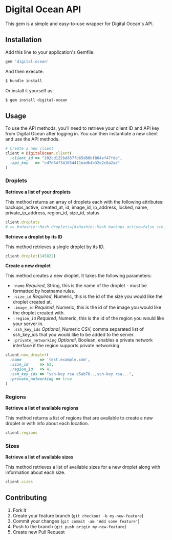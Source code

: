 # Digital Ocean API

This gem is a simple and easy-to-use wrapper for Digital Ocean's API.

## Installation

Add this line to your application's Gemfile:

```ruby
gem 'digital-ocean'
```

And then execute:

```bash
$ bundle install
```

Or install it yourself as:

```bash
$ gem install digital-ocean
```

## Usage

To use the API methods, you'll need to retrieve your client ID and API key from Digital Ocean after logging in. You can then instantiate a new client and use the API methods.

```ruby
# Create a new client
client = DigitalOcean.client(
  :client_id => "202cd122bd857fb65d80bf804ef47fde",
  :api_key   => "cd7d64f341654411eadb4b32e2c6a2ae"
)
```

### Droplets

__Retrieve a list of your droplets__

This method returns an array of droplets each with the following attributes: backups_active, created_at, id, image_id, ip_address, locked, name, private_ip_address, region_id, size_id, status

```ruby
client.droplets
# => #<Hashie::Mash droplets=[#<Hashie::Mash backups_active=false cre...
```

__Retrieve a droplet by its ID__

This method retrieves a single droplet by its ID.

```ruby
client.droplet(145822)
```

__Create a new droplet__

This method creates a new droplet. It takes the following parameters:

* `:name` _Required_, String, this is the name of the droplet - must be formatted by hostname rules.
* `:size_id` _Required_, Numeric, this is the id of the size you would like the droplet created at.
* `:image_id` _Required_, Numeric, this is the id of the image you would like the droplet created with.
* `:region_id` _Required_, Numeric, this is the id of the region you would like your server in.
* `:ssh_key_ids` _Optional_, Numeric CSV, comma separated list of ssh_key_ids that you would like to be added to the server.
* `:private_networking` _Optional_, Boolean, enables a private network interface if the region supports private networking.

```ruby
client.new_droplet(
  :name        => 'test.example.com',
  :size_id     => 63,
  :region_id   => 4,
  :ssh_key_ids => "ssh-key rsa e5ab78..,ssh-key rsa...",
  :private_networking => true
)
```

### Regions

__Retrieve a list of available regions__

This method returns a list of regions that are available to create a new droplet in with info about each location.

```ruby
client.regions
```

### Sizes

__Retrieve a list of available sizes__

This method retrieves a list of available sizes for a new droplet along with information about each size.

```ruby
client.sizes
```

## Contributing

1. Fork it
2. Create your feature branch (`git checkout -b my-new-feature`)
3. Commit your changes (`git commit -am 'Add some feature'`)
4. Push to the branch (`git push origin my-new-feature`)
5. Create new Pull Request
